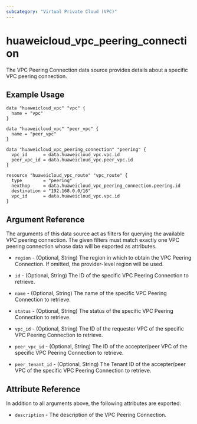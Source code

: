 ```yaml
---
subcategory: "Virtual Private Cloud (VPC)"
---
```


# huaweicloud_vpc_peering_connection

The VPC Peering Connection data source provides details about a specific VPC peering connection.

## Example Usage

```hcl
data "huaweicloud_vpc" "vpc" {
  name = "vpc"
}

data "huaweicloud_vpc" "peer_vpc" {
  name = "peer_vpc"
}

data "huaweicloud_vpc_peering_connection" "peering" {
  vpc_id      = data.huaweicloud_vpc.vpc.id
  peer_vpc_id = data.huaweicloud_vpc.peer_vpc.id
}

resource "huaweicloud_vpc_route" "vpc_route" {
  type        = "peering"
  nexthop     = data.huaweicloud_vpc_peering_connection.peering.id
  destination = "192.168.0.0/16"
  vpc_id      = data.huaweicloud_vpc.vpc.id
}
```

## Argument Reference

The arguments of this data source act as filters for querying the available VPC peering connection. The given filters
must match exactly one VPC peering connection whose data will be exported as attributes.

* `region` - (Optional, String) The region in which to obtain the VPC Peering Connection. If omitted, the provider-level
  region will be used.

* `id` - (Optional, String) The ID of the specific VPC Peering Connection to retrieve.

* `name` - (Optional, String) The name of the specific VPC Peering Connection to retrieve.

* `status` - (Optional, String) The status of the specific VPC Peering Connection to retrieve.

* `vpc_id` - (Optional, String) The ID of the requester VPC of the specific VPC Peering Connection to retrieve.

* `peer_vpc_id` - (Optional, String) The ID of the accepter/peer VPC of the specific VPC Peering Connection to retrieve.

* `peer_tenant_id` - (Optional, String) The Tenant ID of the accepter/peer VPC of the specific VPC Peering Connection to
  retrieve.

## Attribute Reference

In addition to all arguments above, the following attributes are exported:

* `description` - The description of the VPC Peering Connection.
